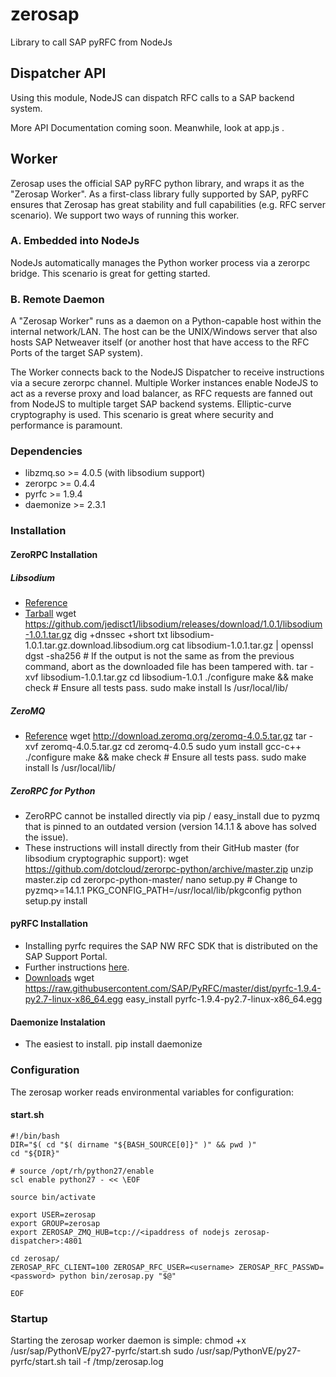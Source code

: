 zerosap
=======

Library to call SAP pyRFC from NodeJs

Dispatcher API
--------------
Using this module, NodeJS can dispatch RFC calls to a SAP backend system.

More API Documentation coming soon. Meanwhile, look at app.js .

Worker
------
Zerosap uses the official SAP pyRFC python library, and wraps it as the "Zerosap Worker".
As a first-class library fully supported by SAP, pyRFC ensures that Zerosap has great stability and full capabilities (e.g. RFC server scenario).
We support two ways of running this worker.

### A. Embedded into NodeJs
NodeJs automatically manages the Python worker process via a zerorpc bridge. This scenario is great for getting started.

### B. Remote Daemon
A "Zerosap Worker" runs as a daemon on a Python-capable host within the internal network/LAN.
The host can be the UNIX/Windows server that also hosts SAP Netweaver itself (or another host that have access to the RFC Ports of the target SAP system).

The Worker connects back to the NodeJS Dispatcher to receive instructions via a secure zerorpc channel.
Multiple Worker instances enable NodeJS to act as a reverse proxy and load balancer, as RFC requests are fanned out from NodeJS to multiple target SAP backend systems. 
Elliptic-curve cryptography is used.
This scenario is great where security and performance is paramount.

### Dependencies
- libzmq.so >= 4.0.5 (with libsodium support)
- zerorpc >= 0.4.4
- pyrfc >= 1.9.4
- daemonize >= 2.3.1

### Installation
#### ZeroRPC Installation
##### Libsodium
- [Reference](http://doc.libsodium.org/installation/README.html)
- [Tarball](https://github.com/jedisct1/libsodium/releases)
	wget https://github.com/jedisct1/libsodium/releases/download/1.0.1/libsodium-1.0.1.tar.gz
	dig +dnssec +short txt libsodium-1.0.1.tar.gz.download.libsodium.org
	cat libsodium-1.0.1.tar.gz | openssl dgst -sha256  # If the output is not the same as from the previous command, abort as the downloaded file has been tampered with.
	tar -xvf libsodium-1.0.1.tar.gz
	cd libsodium-1.0.1
	./configure
	make && make check  # Ensure all tests pass.
	sudo make install
	ls /usr/local/lib/

##### ZeroMQ
- [Reference](http://zeromq.org/intro:get-the-software)
	wget http://download.zeromq.org/zeromq-4.0.5.tar.gz
	tar -xvf zeromq-4.0.5.tar.gz
	cd zeromq-4.0.5
	sudo yum install gcc-c++
	./configure
	make && make check  # Ensure all tests pass.
	sudo make install
	ls /usr/local/lib/

##### ZeroRPC for Python
- ZeroRPC cannot be installed directly via pip / easy_install due to pyzmq that is pinned to an outdated version (version 14.1.1 & above has solved the issue).
- These instructions will install directly from their GitHub master (for libsodium cryptographic support):
	wget https://github.com/dotcloud/zerorpc-python/archive/master.zip
	unzip master.zip
	cd zerorpc-python-master/
	nano setup.py   # Change to pyzmq>=14.1.1
	PKG_CONFIG_PATH=/usr/local/lib/pkgconfig python setup.py install

#### pyRFC Installation
- Installing pyrfc requires the SAP NW RFC SDK that is distributed on the SAP Support Portal.
- Further instructions [here](http://sap.github.io/PyRFC/install.html).
- [Downloads](https://github.com/SAP/PyRFC/tree/master/dist)
	wget https://raw.githubusercontent.com/SAP/PyRFC/master/dist/pyrfc-1.9.4-py2.7-linux-x86_64.egg
	easy_install pyrfc-1.9.4-py2.7-linux-x86_64.egg

#### Daemonize Instalation
- The easiest to install.
	pip install daemonize

### Configuration
The zerosap worker reads environmental variables for configuration:

#### start.sh
	#!/bin/bash
	DIR="$( cd "$( dirname "${BASH_SOURCE[0]}" )" && pwd )"
	cd "${DIR}"

	# source /opt/rh/python27/enable
	scl enable python27 - << \EOF

	source bin/activate

	export USER=zerosap
	export GROUP=zerosap 
	export ZEROSAP_ZMQ_HUB=tcp://<ipaddress of nodejs zerosap-dispatcher>:4801

	cd zerosap/
	ZEROSAP_RFC_CLIENT=100 ZEROSAP_RFC_USER=<username> ZEROSAP_RFC_PASSWD=<password> python bin/zerosap.py "$@"

	EOF

### Startup
Starting the zerosap worker daemon is simple:
	chmod +x /usr/sap/PythonVE/py27-pyrfc/start.sh
	sudo /usr/sap/PythonVE/py27-pyrfc/start.sh
	tail -f /tmp/zerosap.log
